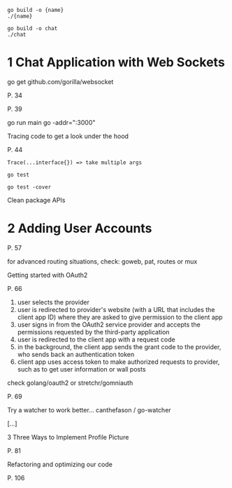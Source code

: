 ```
go build -o {name}
./{name}
```

```
go build -o chat
./chat
```

# 1 Chat Application with Web Sockets

go get github.com/gorilla/websocket

P. 34

P. 39

go run main go -addr=":3000"

Tracing code to get a look under the hood

P. 44

`Trace(...interface{}) => take multiple args`

`go test`

`go test -cover`

Clean package APIs

# 2 Adding User Accounts

P. 57

for advanced routing situations, check: goweb, pat, routes or mux

Getting started with OAuth2

P. 66

1. user selects the provider
2. user is redirected to provider's website (with a URL that includes the client app ID) where they are asked to give permission to the client app
3. user signs in from the OAuth2 service provider and accepts the permissions requested by the third-party application
4. user is redirected to the client app with a request code
5. in the background, the client app sends the grant code to the provider, who sends back an authentication token
6. client app uses access token to make authorized requests to provider, such as to get user information or wall posts

check golang/oauth2 or stretchr/gomniauth 

P. 69

Try a watcher to work better...
canthefason / go-watcher

[...]

3 Three Ways to Implement Profile Picture

P. 81

Refactoring and optimizing our code

P. 106

 